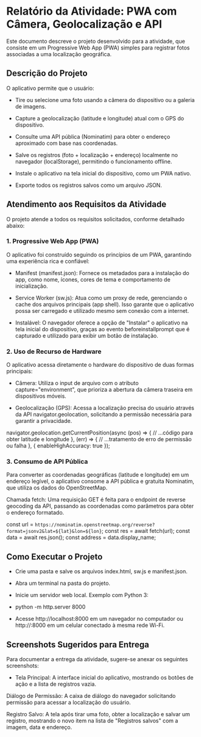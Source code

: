 # Relatório da Atividade: PWA com Câmera, Geolocalização e API
Este documento descreve o projeto desenvolvido para a atividade, que consiste em um Progressive Web App (PWA) simples para registrar fotos associadas a uma localização geográfica.

## Descrição do Projeto
O aplicativo permite que o usuário:

* Tire ou selecione uma foto usando a câmera do dispositivo ou a galeria de imagens.

* Capture a geolocalização (latitude e longitude) atual com o GPS do dispositivo.

* Consulte uma API pública (Nominatim) para obter o endereço aproximado com base nas coordenadas.

* Salve os registros (foto + localização + endereço) localmente no navegador (localStorage), permitindo o funcionamento offline.

* Instale o aplicativo na tela inicial do dispositivo, como um PWA nativo.

* Exporte todos os registros salvos como um arquivo JSON.

## Atendimento aos Requisitos da Atividade
O projeto atende a todos os requisitos solicitados, conforme detalhado abaixo:

### 1. Progressive Web App (PWA)
O aplicativo foi construído seguindo os princípios de um PWA, garantindo uma experiência rica e confiável:

- Manifest (manifest.json): Fornece os metadados para a instalação do app, como nome, ícones, cores de tema e comportamento de inicialização.

- Service Worker (sw.js): Atua como um proxy de rede, gerenciando o cache dos arquivos principais (app shell). Isso garante que o aplicativo possa ser carregado e utilizado mesmo sem conexão com a internet.

- Instalável: O navegador oferece a opção de "Instalar" o aplicativo na tela inicial do dispositivo, graças ao evento beforeinstallprompt que é capturado e utilizado para exibir um botão de instalação.

### 2. Uso de Recurso de Hardware
O aplicativo acessa diretamente o hardware do dispositivo de duas formas principais:

- Câmera: Utiliza o input de arquivo com o atributo capture="environment", que prioriza a abertura da câmera traseira em dispositivos móveis.

<input id="fileInput" type="file" accept="image/*" capture="environment" style="display:none">

- Geolocalização (GPS): Acessa a localização precisa do usuário através da API navigator.geolocation, solicitando a permissão necessária para garantir a privacidade.

navigator.geolocation.getCurrentPosition(async (pos) => {
  // ...código para obter latitude e longitude
}, (err) => {
  // ...tratamento de erro de permissão ou falha
}, { enableHighAccuracy: true });

### 3. Consumo de API Pública
Para converter as coordenadas geográficas (latitude e longitude) em um endereço legível, o aplicativo consome a API pública e gratuita Nominatim, que utiliza os dados do OpenStreetMap.

Chamada fetch: Uma requisição GET é feita para o endpoint de reverse geocoding da API, passando as coordenadas como parâmetros para obter o endereço formatado.

const url = `https://nominatim.openstreetmap.org/reverse?format=jsonv2&lat=${lat}&lon=${lon}`;
const res = await fetch(url);
const data = await res.json();
const address = data.display_name;

## Como Executar o Projeto
* Crie uma pasta e salve os arquivos index.html, sw.js e manifest.json.

* Abra um terminal na pasta do projeto.

* Inicie um servidor web local. Exemplo com Python 3:

* python -m http.server 8000

* Acesse http://localhost:8000 em um navegador no computador ou http://<seu-ip-local>:8000 em um celular conectado à mesma rede Wi-Fi.

## Screenshots Sugeridos para Entrega
Para documentar a entrega da atividade, sugere-se anexar os seguintes screenshots:

- Tela Principal: A interface inicial do aplicativo, mostrando os botões de ação e a lista de registros vazia.

Diálogo de Permissão: A caixa de diálogo do navegador solicitando permissão para acessar a localização do usuário.

Registro Salvo: A tela após tirar uma foto, obter a localização e salvar um registro, mostrando o novo item na lista de "Registros salvos" com a imagem, data e endereço.

